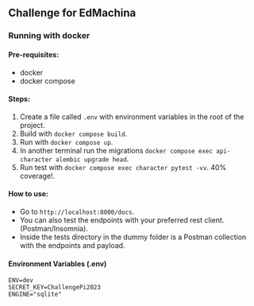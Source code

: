 ## Challenge for EdMachina

### Running with docker

#### Pre-requisites:
- docker
- docker compose

#### Steps:
1. Create a file called `.env` with environment variables in the root of the project.
2. Build with `docker compose build`.
3. Run with `docker compose up`.
4. In another terminal run the migrations `docker compose exec api-character alembic upgrade head`.
5. Run test with `docker compose exec character pytest -vv`. 40% coverage!.

#### How to use: 
- Go to `http://localhost:8000/docs`.
- You can also test the endpoints with your preferred rest client. (Postman/Insomnia).
- Inside the tests directory in the dummy folder is a Postman collection with the endpoints and payload.

#### Environment Variables (.env)
```
ENV=dev
SECRET_KEY=ChallengePi2023
ENGINE="sqlite"
```
